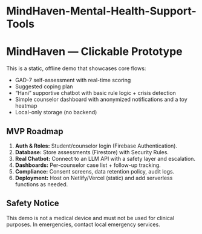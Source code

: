 # MindHaven-Mental-Health-Support-Tools
# MindHaven — Clickable Prototype

This is a static, offline demo that showcases core flows:
- GAD-7 self-assessment with real-time scoring
- Suggested coping plan
- “Hani” supportive chatbot with basic rule logic + crisis detection
- Simple counselor dashboard with anonymized notifications and a toy heatmap
- Local-only storage (no backend)


## MVP Roadmap
1. **Auth & Roles:** Student/counselor login (Firebase Authentication).
2. **Database:** Store assessments (Firestore) with Security Rules.
3. **Real Chatbot:** Connect to an LLM API with a safety layer and escalation.
4. **Dashboards:** Per-counselor case list + follow-up tracking.
5. **Compliance:** Consent screens, data retention policy, audit logs.
6. **Deployment:** Host on Netlify/Vercel (static) and add serverless functions as needed.

## Safety Notice
This demo is not a medical device and must not be used for clinical purposes. In emergencies, contact local emergency services.
